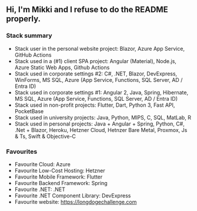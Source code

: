 ## Hi, I'm Mikki and I refuse to do the README properly.

### Stack summary
- Stack user in the personal website project: Blazor, Azure App Service, GitHub Actions
- Stack used in a (#1) client SPA project: Angular (Material), Node.js, Azure Static Web Apps, Github Actions
- Stack used in corporate settings #2: C#, .NET, Blazor, DevExpress, WinForms, MS SQL, Azure (App Service, Functions, SQL Server, AD / Entra ID)
- Stack used in corporate settings #1: Angular 2, Java, Spring, Hibernate, MS SQL, Azure (App Service, Functions, SQL Server, AD / Entra ID)
- Stack used in non-profit projects: Flutter, Dart, Python 3, Fast API, PocketBase
- Stack used in university projects: Java, Python, MIPS, C, SQL, MatLab, R
- Stack used in personal projects: Java + Angular + Spring, Python, C#, .Net + Blazor, Heroku, Hetzner Cloud, Hetnzer Bare Metal, Proxmox, Js & Ts, Swift & Objective-C

### Favourites
- Favourite Cloud: Azure
- Favourite Low-Cost Hosting: Hetzner
- Favourite Mobile Framework: Flutter
- Favourite Backend Framework: Spring
- Favourite .NET: .NET
- Favourite .NET Component Library: DevExpress
- Favourite website: https://longdogechallenge.com
